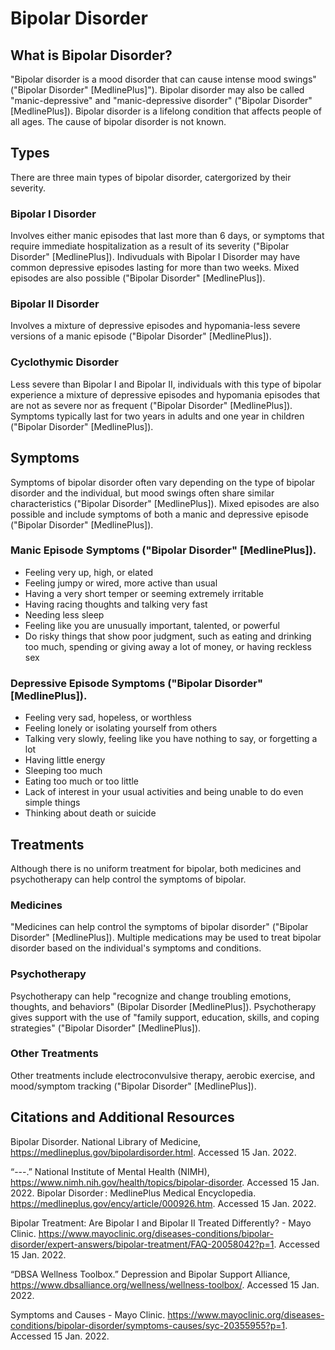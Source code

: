 # Bipolar Disorder
## What is Bipolar Disorder?
"Bipolar disorder is a mood disorder that can cause intense mood swings" ("Bipolar Disorder" [MedlinePlus]"). Bipolar disorder may also be called "manic-depressive" and "manic-depressive disorder" ("Bipolar Disorder" [MedlinePlus]). Bipolar disorder is a lifelong condition that affects people of all ages. The cause of bipolar disorder is not known.

## Types
There are three main types of bipolar disorder, catergorized by their severity.

### Bipolar I Disorder
Involves either manic episodes that last more than 6 days, or symptoms that require immediate hospitalization as a result of its severity ("Bipolar Disorder" [MedlinePlus]). Indivuduals with Bipolar I Disorder may have common depressive episodes lasting for more than two weeks. Mixed episodes are also possible ("Bipolar Disorder" [MedlinePlus]).

### Bipolar II Disorder
Involves a mixture of depressive episodes and hypomania-less severe versions of a manic episode ("Bipolar Disorder" [MedlinePlus]).

### Cyclothymic Disorder
Less severe than Bipolar I and Bipolar II, individuals with this type of bipolar experience a mixture of depressive episodes and hypomania episodes that are not as severe nor as frequent ("Bipolar Disorder" [MedlinePlus]). Symptoms typically last for two years in adults and one year in children ("Bipolar Disorder" [MedlinePlus]).

## Symptoms
Symptoms of bipolar disorder often vary depending on the type of bipolar disorder and the individual, but mood swings often share similar characteristics ("Bipolar Disorder" [MedlinePlus]). Mixed episodes are also possible and include symptoms of both a manic and depressive episode ("Bipolar Disorder" [MedlinePlus]).

### Manic Episode Symptoms ("Bipolar Disorder" [MedlinePlus]).  
- Feeling very up, high, or elated
- Feeling jumpy or wired, more active than usual
- Having a very short temper or seeming extremely irritable
- Having racing thoughts and talking very fast
- Needing less sleep
- Feeling like you are unusually important, talented, or powerful
- Do risky things that show poor judgment, such as eating and drinking too much, spending or giving away a lot of money, or having reckless sex

### Depressive Episode Symptoms ("Bipolar Disorder" [MedlinePlus]).
- Feeling very sad, hopeless, or worthless
- Feeling lonely or isolating yourself from others
- Talking very slowly, feeling like you have nothing to say, or forgetting a lot
- Having little energy
- Sleeping too much
- Eating too much or too little
- Lack of interest in your usual activities and being unable to do even simple things
- Thinking about death or suicide

## Treatments
Although there is no uniform treatment for bipolar, both medicines and psychotherapy can help control the symptoms of bipolar.

### Medicines
"Medicines can help control the symptoms of bipolar disorder" ("Bipolar Disorder" [MedlinePlus]). Multiple medications may be used to treat bipolar disorder based on the individual's symptoms and conditions.

### Psychotherapy
Psychotherapy can help "recognize and change troubling emotions, thoughts, and behaviors" (Bipolar Disorder [MedlinePlus]). Psychotherapy gives support with the use of "family support, education, skills, and coping strategies" ("Bipolar Disorder" [MedlinePlus]).

### Other Treatments
Other treatments include electroconvulsive therapy, aerobic exercise, and mood/symptom tracking ("Bipolar Disorder" [MedlinePlus]).

## Citations and Additional Resources
Bipolar Disorder. National Library of Medicine, https://medlineplus.gov/bipolardisorder.html. Accessed 15 Jan. 2022.

“---.” National Institute of Mental Health (NIMH), https://www.nimh.nih.gov/health/topics/bipolar-disorder. Accessed 15 Jan. 2022.
Bipolar Disorder : MedlinePlus Medical Encyclopedia. https://medlineplus.gov/ency/article/000926.htm. Accessed 15 Jan. 2022.

Bipolar Treatment: Are Bipolar I and Bipolar II Treated Differently? - Mayo Clinic. https://www.mayoclinic.org/diseases-conditions/bipolar-disorder/expert-answers/bipolar-treatment/FAQ-20058042?p=1. Accessed 15 Jan. 2022.

“DBSA Wellness Toolbox.” Depression and Bipolar Support Alliance, https://www.dbsalliance.org/wellness/wellness-toolbox/. Accessed 15 Jan. 2022.

Symptoms and Causes - Mayo Clinic. https://www.mayoclinic.org/diseases-conditions/bipolar-disorder/symptoms-causes/syc-20355955?p=1. Accessed 15 Jan. 2022.